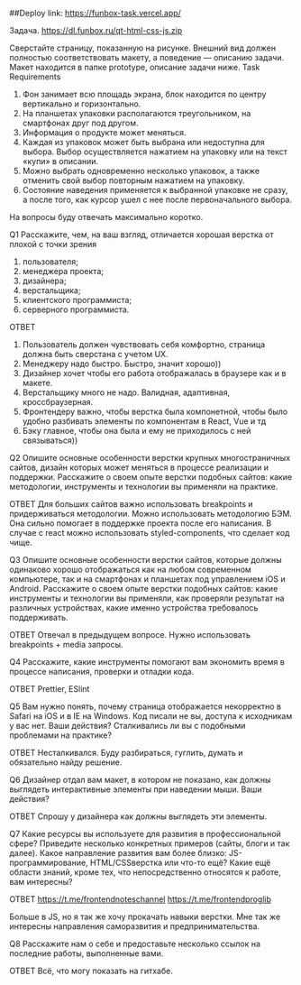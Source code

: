 ##Deploy link: https://funbox-task.vercel.app/

Задача.
https://dl.funbox.ru/qt-html-css-js.zip

Сверстайте страницу, показанную на рисунке. Внешний вид должен полностью
соответствовать макету, а поведение — описанию задачи. Макет находится в папке
prototype, описание задачи ниже.
Task Requirements
1. Фон занимает всю площадь экрана, блок находится по центру вертикально и
горизонтально.
2. На планшетах упаковки располагаются треугольником, на смартфонах друг под
другом.
3. Информация о продукте может меняться.
4. Каждая из упаковок может быть выбрана или недоступна для выбора. Выбор
осуществляется нажатием на упаковку или на текст «купи» в описании.
5. Можно выбрать одновременно несколько упаковок, а также отменить свой
выбор повторным нажатием на упаковку.
6. Состояние наведения применяется к выбранной упаковке не сразу, а после того,
как курсор ушел с нее после первоначального выбора.


На вопросы буду отвечать максимально коротко. 

Q1
Расскажите, чем, на ваш взгляд, отличается хорошая верстка от плохой с точки зрения
1) пользователя;
2) менеджера проекта;
3) дизайнера;
4) верстальщика;
5) клиентского программиста;
6) серверного программиста.

ОТВЕТ
1) Пользователь должен чувствовать себя комфортно, страница должна быть сверстана с учетом UX.
2) Менеджеру надо быстро. Быстро, значит хорошо))
3) Дизайнер хочет чтобы его работа отображалась в браузере как и в макете.
4) Верстальщику много не надо. Валидная, адаптивная, кроссбраузерная.
5) Фронтендеру важно, чтобы верстка была компонетной, чтобы было удобно разбивать элементы по компонентам в React, Vue и тд
6) Бэку главное, чтобы она была и ему не приходилось с ней связываться))



Q2
Опишите основные особенности верстки крупных многостраничных сайтов, дизайн
которых может меняться в процессе реализации и поддержки.
Расскажите о своем опыте верстки подобных сайтов: какие методологии, инструменты
и технологии вы применяли на практике.

ОТВЕТ
Для больших сайтов важно использовать breakpoints и придерживаться методологии. Можно использовать методологию БЭМ. Она сильно помогает в поддержке проекта после его написания. В случае с react можно использовать styled-components, что сделает код чище.



Q3
Опишите основные особенности верстки сайтов, которые должны одинаково хорошо
отображаться как на любом современном компьютере, так и на смартфонах и
планшетах под управлением iOS и Android. Расскажите о своем опыте верстки
подобных сайтов: какие инструменты и технологии вы применяли, как проверяли
результат на различных устройствах, какие именно устройства требовалось
поддерживать.

ОТВЕТ
Отвечал в предыдущем вопросе. Нужно использовать breakpoints + media запросы.



Q4
Расскажите, какие инструменты помогают вам экономить время в процессе
написания, проверки и отладки кода.

ОТВЕТ
Prettier, ESlint



Q5
Вам нужно понять, почему страница отображается некорректно в Safari на iOS и в IE на
Windows. Код писали не вы, доступа к исходникам у вас нет. Ваши действия?
Сталкивались ли вы с подобными проблемами на практике? 

ОТВЕТ
Несталкивался. Буду разбираться, гуглить, думать и обязательно найду решение. 



Q6
Дизайнер отдал вам макет, в котором не показано, как должны выглядеть
интерактивные элементы при наведении мыши. Ваши действия?

ОТВЕТ
Спрошу у дизайнера как должны выглядеть эти элементы.



Q7
Какие ресурсы вы используете для развития в профессиональной сфере? Приведите
несколько конкретных примеров (сайты, блоги и так далее).
Какое направление развития вам более близко: JS-программирование, HTML/CSSверстка или что-то ещё?
Какие ещё области знаний, кроме тех, что непосредственно относятся к работе, вам
интересны?

ОТВЕТ
https://t.me/frontendnoteschannel
https://t.me/frontendproglib

Больше в JS, но я так же хочу прокачать навыки верстки.
Мне так же интересны направления саморазвития и предпринимательства.



Q8
Расскажите нам о себе и предоставьте несколько ссылок на последние работы,
выполненные вами. 

ОТВЕТ
Всё, что могу показать на гитхабе.
